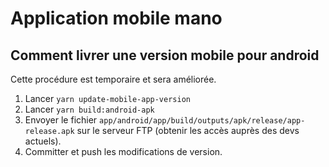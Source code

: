 # Application mobile mano

## Comment livrer une version mobile pour android

Cette procédure est temporaire et sera améliorée.

1. Lancer `yarn update-mobile-app-version`
2. Lancer `yarn build:android-apk`
3. Envoyer le fichier `app/android/app/build/outputs/apk/release/app-release.apk` sur le serveur FTP (obtenir les accès auprès des devs actuels).
4. Committer et push les modifications de version.
